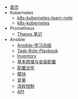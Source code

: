 * [首页](/)
* Kubernetes
  * [k8s-kubernetes-learn-note](/documents/k8s/k8s-kubernetes-learn-note)
  * [k8s-kubernetes](/documents/k8s/k8s-kubernetes)
* Prometheus
  * [Thanos 笔记](/documents/prometheus/thanos)
* Ansible
  * [Ansible-学习总结](/documents/ansible/Ansible-学习总结)  
  * [Task-Role-Playbook](/documents/ansible/Ansible-task-role-playbook)
  * [Inventory](/documents/ansible/Ansible-Inventory)
  * [基本原理与安装配置](/documents/ansible/Ansible-基本原理与安装配置)
  * [配置文件](/documents/ansible/Ansible-配置文件)
  * [模块](/documents/ansible/Ansible-模块)
  * [变量](/documents/ansible/Ansible-变量)
  * [流程控制](/documents/ansible/Ansible-流程控制)
  * [API](/documents/ansible/Ansible-API)
